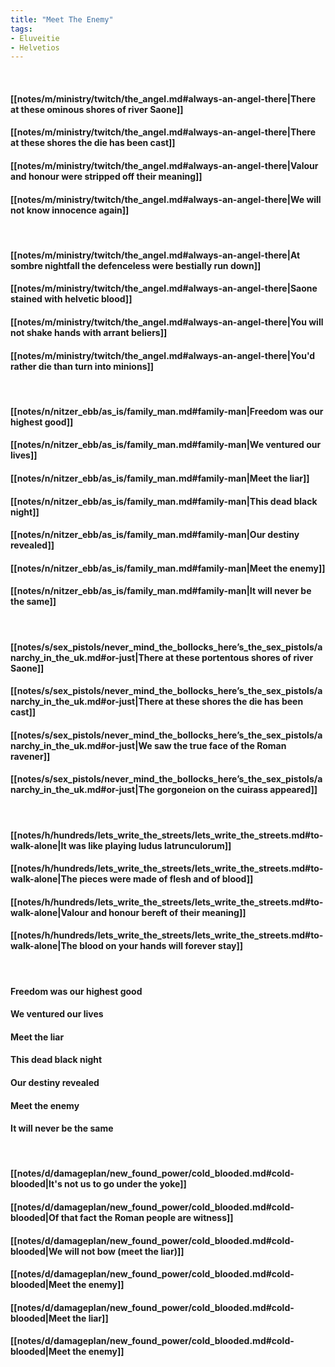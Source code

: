 ```yaml
---
title: "Meet The Enemy"
tags:
- Eluveitie
- Helvetios
---
```

&nbsp;
#### [[notes/m/ministry/twitch/the_angel.md#always-an-angel-there|There at these ominous shores of river Saone]]
#### [[notes/m/ministry/twitch/the_angel.md#always-an-angel-there|There at these shores the die has been cast]]
#### [[notes/m/ministry/twitch/the_angel.md#always-an-angel-there|Valour and honour were stripped off their meaning]]
#### [[notes/m/ministry/twitch/the_angel.md#always-an-angel-there|We will not know innocence again]]
&nbsp;
#### [[notes/m/ministry/twitch/the_angel.md#always-an-angel-there|At sombre nightfall the defenceless were bestially run down]]
#### [[notes/m/ministry/twitch/the_angel.md#always-an-angel-there|Saone stained with helvetic blood]]
#### [[notes/m/ministry/twitch/the_angel.md#always-an-angel-there|You will not shake hands with arrant beliers]]
#### [[notes/m/ministry/twitch/the_angel.md#always-an-angel-there|You'd rather die than turn into minions]]
&nbsp;
#### [[notes/n/nitzer_ebb/as_is/family_man.md#family-man|Freedom was our highest good]]
#### [[notes/n/nitzer_ebb/as_is/family_man.md#family-man|We ventured our lives]]
#### [[notes/n/nitzer_ebb/as_is/family_man.md#family-man|Meet the liar]]
#### [[notes/n/nitzer_ebb/as_is/family_man.md#family-man|This dead black night]]
#### [[notes/n/nitzer_ebb/as_is/family_man.md#family-man|Our destiny revealed]]
#### [[notes/n/nitzer_ebb/as_is/family_man.md#family-man|Meet the enemy]]
#### [[notes/n/nitzer_ebb/as_is/family_man.md#family-man|It will  never be the same]]
&nbsp;
#### [[notes/s/sex_pistols/never_mind_the_bollocks_here’s_the_sex_pistols/anarchy_in_the_uk.md#or-just|There at these portentous shores of river Saone]]
#### [[notes/s/sex_pistols/never_mind_the_bollocks_here’s_the_sex_pistols/anarchy_in_the_uk.md#or-just|There at these shores the die has been cast]]
#### [[notes/s/sex_pistols/never_mind_the_bollocks_here’s_the_sex_pistols/anarchy_in_the_uk.md#or-just|We saw the true face of the Roman ravener]]
#### [[notes/s/sex_pistols/never_mind_the_bollocks_here’s_the_sex_pistols/anarchy_in_the_uk.md#or-just|The gorgoneion on the cuirass appeared]]
&nbsp;
#### [[notes/h/hundreds/lets_write_the_streets/lets_write_the_streets.md#to-walk-alone|It was like playing ludus latrunculorum]]
#### [[notes/h/hundreds/lets_write_the_streets/lets_write_the_streets.md#to-walk-alone|The pieces were made of flesh and of blood]]
#### [[notes/h/hundreds/lets_write_the_streets/lets_write_the_streets.md#to-walk-alone|Valour and honour bereft of their meaning]]
#### [[notes/h/hundreds/lets_write_the_streets/lets_write_the_streets.md#to-walk-alone|The blood on your hands will forever stay]]
&nbsp;
#### Freedom was our highest good
#### We ventured our lives
#### Meet the liar
#### This dead black night
#### Our destiny revealed
#### Meet the enemy
#### It will  never be the same
&nbsp;
#### [[notes/d/damageplan/new_found_power/cold_blooded.md#cold-blooded|It's not us to go under the yoke]]
#### [[notes/d/damageplan/new_found_power/cold_blooded.md#cold-blooded|Of that fact the Roman people are witness]]
#### [[notes/d/damageplan/new_found_power/cold_blooded.md#cold-blooded|We will not bow (meet the liar)]]
#### [[notes/d/damageplan/new_found_power/cold_blooded.md#cold-blooded|Meet the enemy]]
#### [[notes/d/damageplan/new_found_power/cold_blooded.md#cold-blooded|Meet the liar]]
#### [[notes/d/damageplan/new_found_power/cold_blooded.md#cold-blooded|Meet the enemy]]
